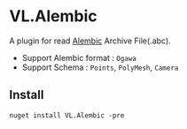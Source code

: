 VL.Alembic
===================================
A plugin for read [Alembic](https://www.alembic.io/) Archive File(.abc).

- Support Alembic format : `Ogawa`
- Support Schema : `Points`, `PolyMesh`, `Camera`

Install
-----------------------------------
```
nuget install VL.Alembic -pre
```
